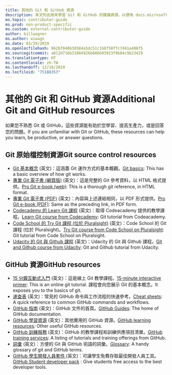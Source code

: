 ```yaml
---
title: 其他的 Git 和 GitHub 資源
description: 本文列出用來學習 Git 和 GitHub 的建議資源，以便為 docs.microsoft.com 做出貢獻。
ms.topic: contributor-guide
ms.prod: non-product-specific
ms.custom: external-contributor-guide
author: billwagner
ms.author: wiwagn
ms.date: 03/29/2019
ms.openlocfilehash: 862bf048b30584a5dc51c1b0758ffc7d41a406f5
ms.sourcegitcommit: a812d716b31084926b886b93923f9b84c9b23429
ms.translationtype: HT
ms.contentlocale: zh-TW
ms.lasthandoff: 12/18/2019
ms.locfileid: "75188353"
---
```

# <a name="additional-git-and-github-resources"></a><span data-ttu-id="24df4-103">其他的 Git 和 GitHub 資源</span><span class="sxs-lookup"><span data-stu-id="24df4-103">Additional Git and GitHub resources</span></span>

<span data-ttu-id="24df4-104">如果您不熟悉 Git 或 GitHub，這些資源能有助於您學習、提高生產力，或是回答您的問題。</span><span class="sxs-lookup"><span data-stu-id="24df4-104">If you are unfamiliar with Git or GitHub, these resources can help you learn, be productive, or answer questions.</span></span>

## <a name="git-source-control-resources"></a><span data-ttu-id="24df4-105">Git 原始檔控制資源</span><span class="sxs-lookup"><span data-stu-id="24df4-105">Git source control resources</span></span>

- <span data-ttu-id="24df4-106">[Git 基本概念](https://go.microsoft.com/fwlink/?linkid=853939) \(英文\)：這涵蓋 Git 運作方式的基本概觀。</span><span class="sxs-lookup"><span data-stu-id="24df4-106">[Git basics](https://go.microsoft.com/fwlink/?linkid=853939): This has a basic overview of how git works.</span></span>
- <span data-ttu-id="24df4-107">[專業 Git 電子書 (網頁版)](https://go.microsoft.com/fwlink/?linkid=853940) \(英文\)：這是完整的 Git 參考資料，以 HTML 格式提供。</span><span class="sxs-lookup"><span data-stu-id="24df4-107">[Pro Git e-book (web)](https://go.microsoft.com/fwlink/?linkid=853940): This is a thorough git reference, in HTML format.</span></span>
- <span data-ttu-id="24df4-108">[專業 Git 電子書 (PDF)](https://progit2.s3.amazonaws.com/en/2016-03-22-f3531/progit-en.1084.pdf) \(英文\)：內容與上述連結相同，以 PDF 形式提供。</span><span class="sxs-lookup"><span data-stu-id="24df4-108">[Pro Git e-book (PDF)](https://progit2.s3.amazonaws.com/en/2016-03-22-f3531/progit-en.1084.pdf): Same as the preceding link, in PDF form.</span></span>
- <span data-ttu-id="24df4-109">[Codecademy 的 Learn Git 課程](https://www.codecademy.com/learn/learn-git) \(英文\)：取得 Codeacademy 提供的教學課程。</span><span class="sxs-lookup"><span data-stu-id="24df4-109">[Learn Git course from Codecademy](https://www.codecademy.com/learn/learn-git): Git tutorial from Codeacademy.</span></span>
- <span data-ttu-id="24df4-110">[Code School 的 Try Git 課程 (位於 Pluralsight)](https://www.pluralsight.com/courses/code-school-git-real) \(英文\)：Code School 的 Git 課程 (位於 Pluralsight)。</span><span class="sxs-lookup"><span data-stu-id="24df4-110">[Try Git course from Code School on Pluralsight](https://www.pluralsight.com/courses/code-school-git-real): Git tutorial from Code School on Pluralsight.</span></span>
- <span data-ttu-id="24df4-111">[Udacity 的 Git 與 Github 課程](https://www.udacity.com/course/how-to-use-git-and-github--ud775) \(英文\)：Udacity 的 Git 與 Github 課程。</span><span class="sxs-lookup"><span data-stu-id="24df4-111">[Git and Github course from Udacity](https://www.udacity.com/course/how-to-use-git-and-github--ud775): Git and Github tutorial from Udacity.</span></span>

## <a name="github-resources"></a><span data-ttu-id="24df4-112">GitHub 資源</span><span class="sxs-lookup"><span data-stu-id="24df4-112">GitHub resources</span></span>

- <span data-ttu-id="24df4-113">[15 分鐘互動式入門](https://try.github.io/) \(英文\)：這是線上 Git 教學課程。</span><span class="sxs-lookup"><span data-stu-id="24df4-113">[15-minute interactive primer](https://try.github.io/): This is an online git tutorial.</span></span> <span data-ttu-id="24df4-114">課程會向您展示 Git 的基本概念。</span><span class="sxs-lookup"><span data-stu-id="24df4-114">It exposes you to the basics of git.</span></span>
- <span data-ttu-id="24df4-115">[速查表](https://go.microsoft.com/fwlink/?linkid=853941) \(英文\)：常見的 GitHub 命令與工作流程的快速參考。</span><span class="sxs-lookup"><span data-stu-id="24df4-115">[Cheat sheets](https://go.microsoft.com/fwlink/?linkid=853941): A quick reference to common GitHub commands and workflows.</span></span>
- <span data-ttu-id="24df4-116">[GitHub 指南](https://guides.github.com/) \(英文\)：GitHub 文件的首頁。</span><span class="sxs-lookup"><span data-stu-id="24df4-116">[GitHub Guides](https://guides.github.com/): The home of GitHub documentation.</span></span>
- <span data-ttu-id="24df4-117">[GitHub 學習資源](https://help.github.com/articles/git-and-github-learning-resources/) \(英文\)：其他實用的 GitHub 資源。</span><span class="sxs-lookup"><span data-stu-id="24df4-117">[GitHub learning resources](https://help.github.com/articles/git-and-github-learning-resources/): Other useful GitHub resources.</span></span>
- <span data-ttu-id="24df4-118">[GitHub 訓練服務](https://services.github.com/training/) \(英文\)：GitHub 的教學課程和訓練供應項目清單。</span><span class="sxs-lookup"><span data-stu-id="24df4-118">[GitHub training services](https://services.github.com/training/): A listing of tutorials and training offerings from GitHub.</span></span>
- <span data-ttu-id="24df4-119">[詞彙](https://help.github.com/articles/github-glossary) \(英文\)：方便的 Git 與 GitHub 術語的詞彙。</span><span class="sxs-lookup"><span data-stu-id="24df4-119">[Glossary](https://help.github.com/articles/github-glossary): A handy glossary of git and GitHub terms.</span></span>
- <span data-ttu-id="24df4-120">[GitHub 學生開發人員套件 ](https://education.github.com/pack) \(英文\)：可讓學生免費存取最佳開發人員工具。</span><span class="sxs-lookup"><span data-stu-id="24df4-120">[GitHub Student developer pack](https://education.github.com/pack) : Give students free access to the best developer tools.</span></span>
